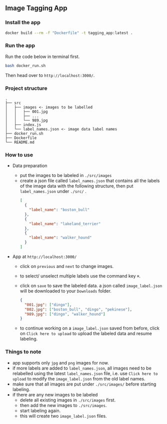 ## Image Tagging App

### Install the app

```bash
docker build --rm -f "Dockerfile" -t tagging_app:latest .
```

### Run the app

Run the code below in terminal first.

```bash
bash docker_run.sh
```

Then head over to `http://localhost:3000/`.

### Project structure

```
.
├── src
│   ├── images <- images to be labelled
│   │   ├── 001.jpg
│   │   ├── ...
│   │   └── 989.jpg
│   ├── index.js
│   └── label_names.json <- image data label names
├── docker_run.sh
├── Dockerfile
└── README.md
```

### How to use

- Data preparation
  - put the images to be labeled in `./src/images`
  - create a json file called `label_names.json` that contains all the labels of the image data with the following structure, then put `label_names.json` under `./src/` .
    ```json
    [
      {
        "label_name": "boston_bull"
      },
      {
        "label_name": "lakeland_terrier"
      },
      {
        "label_name": "walker_hound"
      }
    ]
    ```
- App at `http://localhost:3000/`

  - click on `previous` and `next` to change images.
  - to select/ unselect multiple labels use the command key `⌘`.
  - click on `save` to save the labeled data. a json called `image_label.json` will be downloaded to your `Downloads` folder.

    ```json
    {
      "001.jpg": ["dingo"],
      "002.jpg": ["boston_bull", "dingo", "pekinese"],
      "989.jpg": ["dingo", "walker_hound"]
    }
    ```

  - to continue working on a `image_label.json` saved from before, click on `Click here to upload` to upload the labeled data and resume labeling.

### Things to note

- app supports only `jpg` and `png` images for now.
- if more labels are added to `label_names.json`, all images need to be relabelled using the latest `label_names.json` file, i.e. use `Click here to upload` to modify the `image_label.json` from the old label names.
- make sure that all images are put under `./src/images/` before starting labeling.
- if there are any new images to be labeled
  - delete all existing images in `./src/images` first.
  - then add the new images to `./src/images`.
  - start labeling again.
  - this will create two `image_label.json` files.
